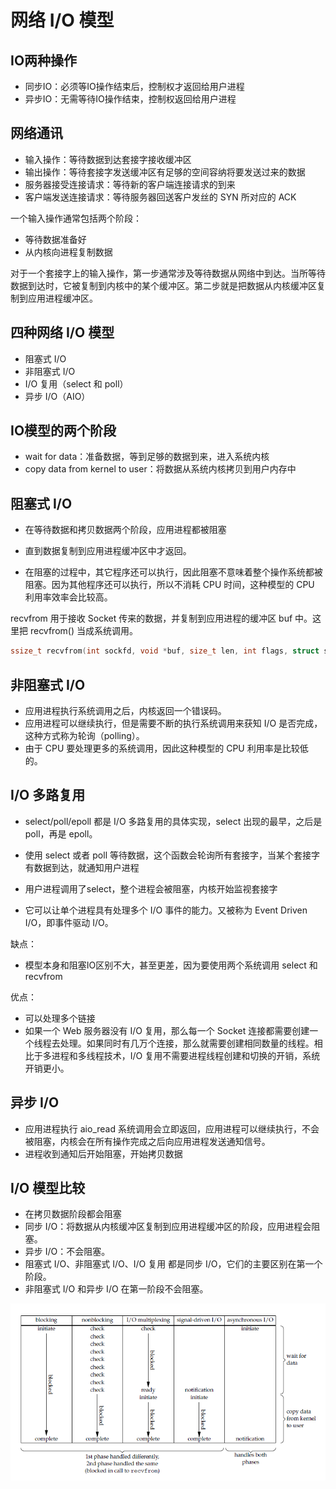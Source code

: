 # 网络 I/O 模型

## IO两种操作

- 同步IO：必须等IO操作结束后，控制权才返回给用户进程
- 异步IO：无需等待IO操作结束，控制权返回给用户进程

## 网络通讯

- 输入操作：等待数据到达套接字接收缓冲区
- 输出操作：等待套接字发送缓冲区有足够的空间容纳将要发送过来的数据
- 服务器接受连接请求：等待新的客户端连接请求的到来
- 客户端发送连接请求：等待服务器回送客户发丝的 SYN 所对应的 ACK

一个输入操作通常包括两个阶段：

- 等待数据准备好
- 从内核向进程复制数据

对于一个套接字上的输入操作，第一步通常涉及等待数据从网络中到达。当所等待数据到达时，它被复制到内核中的某个缓冲区。第二步就是把数据从内核缓冲区复制到应用进程缓冲区。

## 四种网络 I/O 模型

- 阻塞式 I/O
- 非阻塞式 I/O
- I/O 复用（select 和 poll）
- 异步 I/O（AIO）

## IO模型的两个阶段

- wait for data：准备数据，等到足够的数据到来，进入系统内核
- copy data from kernel to user：将数据从系统内核拷贝到用户内存中

## 阻塞式 I/O

- 在等待数据和拷贝数据两个阶段，应用进程都被阻塞
- 直到数据复制到应用进程缓冲区中才返回。

- 在阻塞的过程中，其它程序还可以执行，因此阻塞不意味着整个操作系统都被阻塞。因为其他程序还可以执行，所以不消耗 CPU 时间，这种模型的 CPU 利用率效率会比较高。

recvfrom 用于接收 Socket 传来的数据，并复制到应用进程的缓冲区 buf 中。这里把 recvfrom() 当成系统调用。

```c
ssize_t recvfrom(int sockfd, void *buf, size_t len, int flags, struct sockaddr *src_addr, socklen_t *addrlen);
```

## 非阻塞式 I/O

- 应用进程执行系统调用之后，内核返回一个错误码。
- 应用进程可以继续执行，但是需要不断的执行系统调用来获知 I/O 是否完成，这种方式称为轮询（polling）。
- 由于 CPU 要处理更多的系统调用，因此这种模型的 CPU 利用率是比较低的。

## I/O 多路复用

- select/poll/epoll 都是 I/O 多路复用的具体实现，select 出现的最早，之后是 poll，再是 epoll。

- 使用 select 或者 poll 等待数据，这个函数会轮询所有套接字，当某个套接字有数据到达，就通知用户进程
- 用户进程调用了select，整个进程会被阻塞，内核开始监视套接字
- 它可以让单个进程具有处理多个 I/O 事件的能力。又被称为 Event Driven I/O，即事件驱动 I/O。

缺点：

- 模型本身和阻塞IO区别不大，甚至更差，因为要使用两个系统调用 select 和 recvfrom

优点：

- 可以处理多个链接
- 如果一个 Web 服务器没有 I/O 复用，那么每一个 Socket 连接都需要创建一个线程去处理。如果同时有几万个连接，那么就需要创建相同数量的线程。相比于多进程和多线程技术，I/O 复用不需要进程线程创建和切换的开销，系统开销更小。

## 异步 I/O

- 应用进程执行 aio_read 系统调用会立即返回，应用进程可以继续执行，不会被阻塞，内核会在所有操作完成之后向应用进程发送通知信号。
- 进程收到通知后开始阻塞，开始拷贝数据

## I/O 模型比较

- 在拷贝数据阶段都会阻塞
- 同步 I/O：将数据从内核缓冲区复制到应用进程缓冲区的阶段，应用进程会阻塞。
- 异步 I/O：不会阻塞。
- 阻塞式 I/O、非阻塞式 I/O、I/O 复用 都是同步 I/O，它们的主要区别在第一个阶段。
- 非阻塞式 I/O 和异步 I/O 在第一阶段不会阻塞。

<div align="center"> <img src="pics/1492928105791_3.png"/> </div><br>